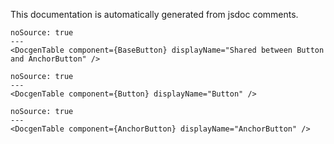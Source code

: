 This documentation is automatically generated from jsdoc comments.

```react
noSource: true
---
<DocgenTable component={BaseButton} displayName="Shared between Button and AnchorButton" />
```

```react
noSource: true
---
<DocgenTable component={Button} displayName="Button" />
```

```react
noSource: true
---
<DocgenTable component={AnchorButton} displayName="AnchorButton" />
```
